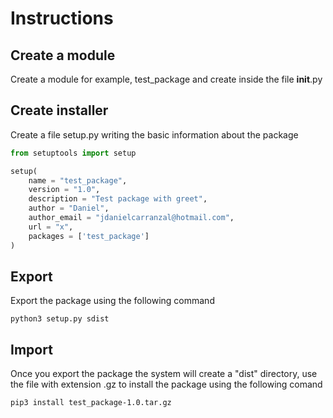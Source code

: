 # Instructions

## Create a module

Create a module for example, test_package and create inside the file __init__.py

## Create installer

Create a file setup.py writing the basic information about the package

```python
from setuptools import setup

setup(
    name = "test_package",
    version = "1.0",
    description = "Test package with greet",
    author = "Daniel",
    author_email = "jdanielcarranzal@hotmail.com",
    url = "x",
    packages = ['test_package']
)
```

## Export

Export the package using the following command

```shell
python3 setup.py sdist
```

## Import

Once you export the package the system will create a "dist" directory, use the file with extension .gz to install the package using the following comand

```shell
pip3 install test_package-1.0.tar.gz 
```